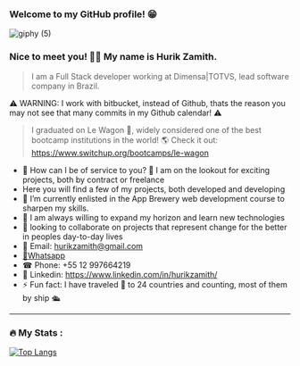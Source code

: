 ### Welcome to my GitHub profile! 😁




![giphy (5)](https://user-images.githubusercontent.com/93097561/228623271-accb9a89-2f88-416d-88d3-13367dff344b.gif)






### Nice to meet you! 🙋‍♂️ My name is Hurik Zamith. 

> I am a Full Stack developer working at Dimensa|TOTVS, lead software company in Brazil.

⚠️ WARNING: I work with bitbucket, instead of Github, thats the reason you may not see that many commits in my Github calendar! ⚠️

> I graduated on Le Wagon 🚐, widely considered one of the best bootcamp institutions in the world! 🌎
Check it out: https://www.switchup.org/bootcamps/le-wagon


- 🚀 How can I be of service to you? 🔎 I am on the lookout for exciting projects, both by contract or freelance  
- Here you will find a few of my projects, both developed and developing 
- 🔭 I’m currently enlisted in the App Brewery web development course to sharpen my skills. 
- 🌱 I am always willing to expand my horizon and learn new technologies
- 👯 looking to collaborate on projects that represent change for the better in peoples day-to-day lives
- 📩 Email: hurikzamith@gmail.com 
- <a class="nav-link" href="https://wa.me/+5512997664219?text=Hi!%20I%20am%20at%20your%20GitHub%20profile%20%20de%20:)">📱Whatsapp</a>
- ☎ Phone: +55 12 997664219 
- 💼 Linkedin: https://www.linkedin.com/in/hurikzamith/
- ⚡ Fun fact: I have traveled 🎒 to 24 countries and counting, most of them by ship  🛳

---

### :fire: My Stats :

[![Top Langs](https://github-readme-stats.vercel.app/api/top-langs/?username=hurikzamith)](https://github.com/anuraghazra/github-readme-stats)
